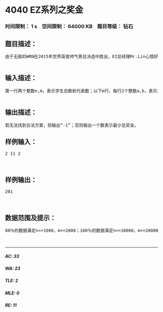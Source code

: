 # 4040 EZ系列之奖金   
### 时间限制： 1 s&nbsp;&nbsp;&nbsp;&nbsp;空间限制： 64000 KB&nbsp;&nbsp;&nbsp;&nbsp;题目等级： 钻石  
## 题目描述：  

<pre>
由于无敌的WRN在2015年世界英俊帅气男总决选中胜出，EZ总经理Mr.Lin心情好，决定给每位员工发奖金。EZ决定以每个人本年在EZ的贡献为标准来计算他们得到奖金的多少。于是Mr.Lin下令召开m方会谈。每位参加会谈的代表提出了自己的意见：“我认为学生a的奖金应该比b高！”Mr.Lin决定要找出一种奖金方案，满足各位代表的意见，且同时使得总奖金数最少。每位学生奖金最少为100元。  

</pre>
  
  
## 输入描述：  

<pre>
第一行两个整数n,m，表示学生总数和代表数；以下m行，每行2个整数a,b，表示某个代表认为第a号学生奖金应该比第b号学生高。  

</pre>
  
  
## 输出描述：  

<pre>
若无法找到合法方案，则输出“-1”；否则输出一个数表示最少总奖金。
</pre>
  
  
## 样例输入：  

<pre>
2 11 2  
  

</pre>
  
  
## 样例输出：  

<pre>
201  
  

</pre>
  
  
## 数据范围及提示：  

<pre>
80％的数据满足n<=1000，m<=2000；100％的数据满足n<=10000，m<=20000。  
  

</pre>
  
  
***  

##### AC: 33  
##### WA: 23  
##### TLE: 2  
##### MLE: 0  
##### RE: 11  
